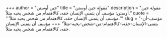 +++
author = "جين أوستن"
title = "مقولة جين أوستن"
description = "مقولة جين أوستن: مؤسف أن يتمنى الإنسان حقه، كالاهتمام من شخص يحبه مثلاً."
quote = '''مؤسف أن يتمنى الإنسان حقه، كالاهتمام من شخص يحبه مثلاً.'''
slug = "مؤسف-أن-يتمنى-الإنسان-حقه،-كالاهتمام-من-شخص-يحبه-مثلاً"
+++
مؤسف أن يتمنى الإنسان حقه، كالاهتمام من شخص يحبه مثلاً.
